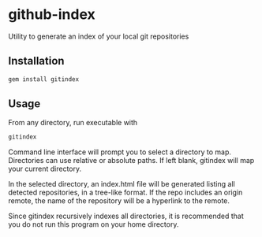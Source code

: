github-index
============

Utility to generate an index of your local git repositories

## Installation
```bash
gem install gitindex
```

## Usage
From any directory, run executable with
```bash
gitindex
```
Command line interface will prompt you to select a directory to map. Directories can use relative or absolute paths. If left blank, gitindex will map your current directory.

In the selected directory, an index.html file will be generated listing all detected repositories, in a tree-like format. If the repo includes an origin remote, the name of the repository will be a hyperlink to the remote.

Since gitindex recursively indexes all directories, it is recommended that you do not run this program on your home directory.